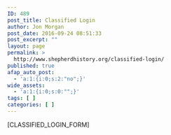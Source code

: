 ```yaml
---
ID: 489
post_title: Classified Login
author: Jon Morgan
post_date: 2016-09-24 08:51:33
post_excerpt: ""
layout: page
permalink: >
  http://www.shepherdhistory.org/classified-login/
published: true
afap_auto_post:
  - 'a:1:{i:0;s:2:"no";}'
wide_assets:
  - 'a:1:{i:0;s:0:"";}'
tags: [ ]
categories: [ ]
---
```

[CLASSIFIED_LOGIN_FORM]